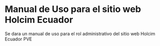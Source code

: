 # Manual de Uso para el sitio web Holcim Ecuador

Se dara un manual de uso para el rol administrativo del sitio web Holcim Ecuador PVE

